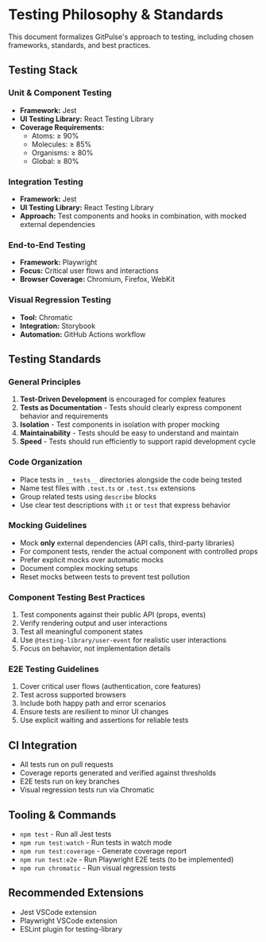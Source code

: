 # Testing Philosophy & Standards

This document formalizes GitPulse's approach to testing, including chosen frameworks, standards, and best practices.

## Testing Stack

### Unit & Component Testing
- **Framework:** Jest
- **UI Testing Library:** React Testing Library
- **Coverage Requirements:**
  - Atoms: ≥ 90%
  - Molecules: ≥ 85%
  - Organisms: ≥ 80%
  - Global: ≥ 80%

### Integration Testing
- **Framework:** Jest
- **UI Testing Library:** React Testing Library
- **Approach:** Test components and hooks in combination, with mocked external dependencies

### End-to-End Testing
- **Framework:** Playwright
- **Focus:** Critical user flows and interactions
- **Browser Coverage:** Chromium, Firefox, WebKit

### Visual Regression Testing
- **Tool:** Chromatic
- **Integration:** Storybook
- **Automation:** GitHub Actions workflow

## Testing Standards

### General Principles
1. **Test-Driven Development** is encouraged for complex features
2. **Tests as Documentation** - Tests should clearly express component behavior and requirements
3. **Isolation** - Test components in isolation with proper mocking
4. **Maintainability** - Tests should be easy to understand and maintain
5. **Speed** - Tests should run efficiently to support rapid development cycle

### Code Organization
- Place tests in `__tests__` directories alongside the code being tested
- Name test files with `.test.ts` or `.test.tsx` extensions
- Group related tests using `describe` blocks
- Use clear test descriptions with `it` or `test` that express behavior

### Mocking Guidelines
- Mock **only** external dependencies (API calls, third-party libraries)
- For component tests, render the actual component with controlled props
- Prefer explicit mocks over automatic mocks
- Document complex mocking setups
- Reset mocks between tests to prevent test pollution

### Component Testing Best Practices
1. Test components against their public API (props, events)
2. Verify rendering output and user interactions
3. Test all meaningful component states
4. Use `@testing-library/user-event` for realistic user interactions
5. Focus on behavior, not implementation details

### E2E Testing Guidelines
1. Cover critical user flows (authentication, core features)
2. Test across supported browsers
3. Include both happy path and error scenarios
4. Ensure tests are resilient to minor UI changes
5. Use explicit waiting and assertions for reliable tests

## CI Integration
- All tests run on pull requests
- Coverage reports generated and verified against thresholds
- E2E tests run on key branches
- Visual regression tests run via Chromatic

## Tooling & Commands
- `npm test` - Run all Jest tests
- `npm run test:watch` - Run tests in watch mode
- `npm run test:coverage` - Generate coverage report
- `npm run test:e2e` - Run Playwright E2E tests (to be implemented)
- `npm run chromatic` - Run visual regression tests

## Recommended Extensions
- Jest VSCode extension
- Playwright VSCode extension
- ESLint plugin for testing-library